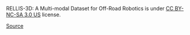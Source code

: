 RELLIS-3D: A Multi-modal Dataset for Off-Road Robotics is under [CC BY-NC-SA 3.0 US](https://creativecommons.org/licenses/by-nc-sa/3.0/) license.

[Source](https://unmannedlab.github.io/research/RELLIS-3D)